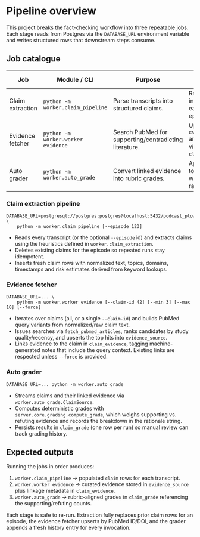 # Pipeline overview

This project breaks the fact-checking workflow into three repeatable jobs. Each
stage reads from Postgres via the `DATABASE_URL` environment variable and writes
structured rows that downstream steps consume.

## Job catalogue

| Job | Module / CLI | Purpose | Primary outputs |
| --- | --- | --- | --- |
| Claim extraction | `python -m worker.claim_pipeline` | Parse transcripts into structured claims. | Replaces rows in `claim` for each processed episode. |
| Evidence fetcher | `python -m worker.worker evidence` | Search PubMed for supporting/contradicting literature. | Upserts rows in `evidence_source` and links them via `claim_evidence`. |
| Auto grader | `python -m worker.auto_grade` | Convert linked evidence into rubric grades. | Appends rows to `claim_grade` with `auto-v1` rationale. |

### Claim extraction pipeline

```
DATABASE_URL=postgresql://postgres:postgres@localhost:5432/podcast_plow \
    python -m worker.claim_pipeline [--episode 123]
```

* Reads every transcript (or the optional `--episode` id) and extracts claims
  using the heuristics defined in `worker.claim_extraction`.
* Deletes existing claims for the episode so repeated runs stay idempotent.
* Inserts fresh claim rows with normalized text, topics, domains, timestamps and
  risk estimates derived from keyword lookups.

### Evidence fetcher

```
DATABASE_URL=... \
    python -m worker.worker evidence [--claim-id 42] [--min 3] [--max 10] [--force]
```

* Iterates over claims (all, or a single `--claim-id`) and builds PubMed query
  variants from normalized/raw claim text.
* Issues searches via `fetch_pubmed_articles`, ranks candidates by study
  quality/recency, and upserts the top hits into `evidence_source`.
* Links evidence to the claim in `claim_evidence`, tagging machine-generated
  notes that include the query context. Existing links are respected unless
  `--force` is provided.

### Auto grader

```
DATABASE_URL=... python -m worker.auto_grade
```

* Streams claims and their linked evidence via `worker.auto_grade.ClaimSource`.
* Computes deterministic grades with `server.core.grading.compute_grade`, which
  weighs supporting vs. refuting evidence and records the breakdown in the
  rationale string.
* Persists results in `claim_grade` (one row per run) so manual review can track
  grading history.

## Expected outputs

Running the jobs in order produces:

1. `worker.claim_pipeline` → populated `claim` rows for each transcript.
2. `worker.worker evidence` → curated evidence stored in `evidence_source` plus
   linkage metadata in `claim_evidence`.
3. `worker.auto_grade` → rubric-aligned grades in `claim_grade` referencing the
   supporting/refuting counts.

Each stage is safe to re-run. Extraction fully replaces prior claim rows for an
episode, the evidence fetcher upserts by PubMed ID/DOI, and the grader appends a
fresh history entry for every invocation.
